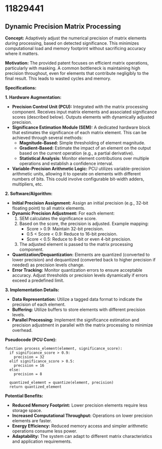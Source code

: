 # 11829441

## Dynamic Precision Matrix Processing

**Concept:** Adaptively adjust the numerical precision of matrix elements *during* processing, based on detected significance. This minimizes computational load and memory footprint without sacrificing accuracy where it matters.

**Motivation:** The provided patent focuses on efficient matrix operations, particularly with masking. A common bottleneck is maintaining high precision throughout, even for elements that contribute negligibly to the final result. This leads to wasted cycles and memory.

**Specifications:**

**1. Hardware Augmentation:**

*   **Precision Control Unit (PCU):** Integrated with the matrix processing component. Receives input matrix elements and associated significance scores (described below). Outputs elements with dynamically adjusted precision.
*   **Significance Estimation Module (SEM):**  A dedicated hardware block that estimates the significance of each matrix element. This can be achieved through several methods:
    *   **Magnitude-Based:** Simple thresholding of element magnitude.
    *   **Gradient-Based:** Estimate the impact of an element on the output based on the current operation (e.g., a partial derivative).
    *   **Statistical Analysis:** Monitor element contributions over multiple operations and establish a confidence interval.
*   **Variable-Precision Arithmetic Logic:** PCU utilizes variable-precision arithmetic units, allowing it to operate on elements with different numbers of bits. This could involve configurable bit-width adders, multipliers, etc.

**2. Software/Algorithm:**

*   **Initial Precision Assignment:** Assign an initial precision (e.g., 32-bit floating point) to all matrix elements.
*   **Dynamic Precision Adjustment:** For each element:
    1.  SEM calculates the significance score.
    2.  Based on the score, the precision is adjusted. Example mapping:
        *   Score > 0.9: Maintain 32-bit precision.
        *   0.5 < Score < 0.9: Reduce to 16-bit precision.
        *   Score < 0.5: Reduce to 8-bit or even 4-bit precision.
    3.  The adjusted element is passed to the matrix processing component.
*   **Quantization/Dequantization:**  Elements are quantized (converted to lower precision) and dequantized (converted back to higher precision if needed) as precision levels change.
*   **Error Tracking:** Monitor quantization errors to ensure acceptable accuracy. Adjust thresholds or precision levels dynamically if errors exceed a predefined limit.

**3. Implementation Details:**

*   **Data Representation:** Utilize a tagged data format to indicate the precision of each element.
*   **Buffering:** Utilize buffers to store elements with different precision levels.
*   **Parallel Processing:** Implement the significance estimation and precision adjustment in parallel with the matrix processing to minimize overhead.

**Pseudocode (PCU Core):**

```
function process_element(element, significance_score):
  if significance_score > 0.9:
    precision = 32
  elif significance_score > 0.5:
    precision = 16
  else:
    precision = 8

  quantized_element = quantize(element, precision)
  return quantized_element
```

**Potential Benefits:**

*   **Reduced Memory Footprint:** Lower precision elements require less storage space.
*   **Increased Computational Throughput:** Operations on lower precision elements are faster.
*   **Energy Efficiency:** Reduced memory access and simpler arithmetic operations consume less power.
*   **Adaptability:** The system can adapt to different matrix characteristics and application requirements.